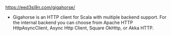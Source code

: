 https://eed3si9n.com/gigahorse/

- Gigahorse is an HTTP client for Scala with multiple backend support. For the internal backend you can choose from Apache HTTP HttpAsyncClient, Async Http Client, Square OkHttp, or Akka HTTP.
